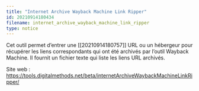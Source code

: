 ```yaml
---
title: "Internet Archive Wayback Machine Link Ripper"
id: 20210914180434
filename: internet_archive_wayback_machine_link_ripper
type: notice
---
```


Cet outil permet d’entrer une [[20210914180757]] URL ou un hébergeur pour récupérer les liens correspondants qui ont été archivés par l’outil Wayback Machine. Il fournit un fichier texte qui liste les liens URL archivés.

Site web : <https://tools.digitalmethods.net/beta/internetArchiveWaybackMachineLinkRipper/>

